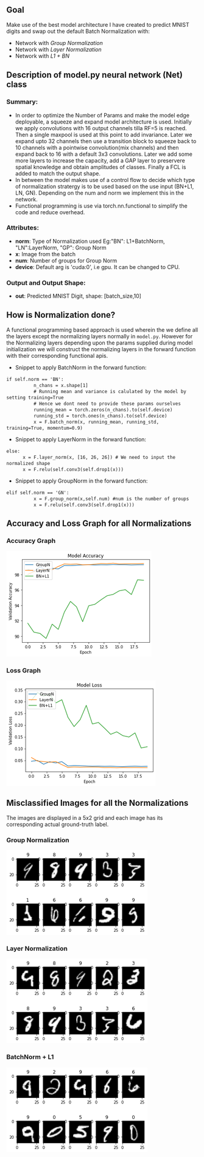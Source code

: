 ## Goal

Make use of the best model architecture I have created to predict MNIST digits and swap out the default Batch Normalization with:
* Network with *Group Normalization*
* Network with *Layer Normalization*
* Network with *L1 + BN*

## Description of model.py neural network (Net) class

  ### Summary:
  * In order to optimize the Number of Params and make the model edge deployable, a squeeze and expand
  model architecture is used. Initially we apply convolutions with 16 output channels tilla RF=5 is reached.
  Then a single maxpool is used at this point to add invariance. Later we expand upto 32 channels then use a
  transition block to squeeze back to 10 channels with a pointwise convolution(mix channels) and then expand
  back to 16 with a default 3x3 convolutions. Later we add some more layers to increase the capacity, add a GAP
  layer to preservere spatial knowledge and obtain amplitudes of classes. Finally a FCL is added to match the output
  shape.
  * In between the model makes use of a control flow to decide which type of normalization stratergy is to be used
  based on the use input (BN+L1, LN, GN). Depending on the num and norm we implement this in the network.
  * Functional programming is use via torch.nn.functional to simplify the code and reduce overhead.
  
  ### Attributes:
  * **norm**: Type of Normalization used Eg:"BN": L1+BatchNorm, "LN":LayerNorm, "GP": Group Norm
  * **x**: Image from the batch
  * **num**: Number of groups for Group Norm 
  * **device**: Default arg is 'cuda:0', i.e gpu. It can be changed to CPU.
  
  ### Output and Output Shape:
  * **out**: Predicted MNIST Digit, shape: [batch_size,10]

## How is Normalization done?
A functional programming based approach is used wherein the we define all the layers except the normalizing layers normally in `model.py`. However for the Normalizing layers depending upon the params supplied during model initialization we will construct the normalizing layers in the forward function with their corresponding functional apis. 

* Snippet to apply BatchNorm in the forward function:
```
if self.norm == 'BN':
          n_chans = x.shape[1]
          # Running mean and variance is calulated by the model by setting training=True
          # Hence we dont need to provide these params ourselves
          running_mean = torch.zeros(n_chans).to(self.device) 
          running_std = torch.ones(n_chans).to(self.device)
          x = F.batch_norm(x, running_mean, running_std, training=True, momentum=0.9)
```

* Snippet to apply LayerNorm in the forward function:
```
else:
      x = F.layer_norm(x, [16, 26, 26]) # We need to input the normalized shape
      x = F.relu(self.conv3(self.drop1(x)))
```

* Snippet to apply GroupNorm in the forward function:
```
elif self.norm == 'GN':
          x = F.group_norm(x,self.num) #num is the number of groups
          x = F.relu(self.conv3(self.drop1(x)))
```

## Accuracy and Loss Graph for all Normalizations

### Accuracy Graph

![Accuracy](https://github.com/gremlin97/EVA-8/blob/main/S5_Norm/Images/acc.png)

### Loss Graph

![Loss](https://github.com/gremlin97/EVA-8/blob/main/S5_Norm/Images/loss.png)

## Misclassified Images for all the Normalizations
The images are displayed in a 5x2 grid and each image has its corresponding actual ground-truth label.

### Group Normalization

![GN](https://github.com/gremlin97/EVA-8/blob/main/S5_Norm/Images/b1.png)

### Layer Normalization

![Loss](https://github.com/gremlin97/EVA-8/blob/main/S5_Norm/Images/b2.png)

### BatchNorm + L1

![BNL1](https://github.com/gremlin97/EVA-8/blob/main/S5_Norm/Images/b3.png)




